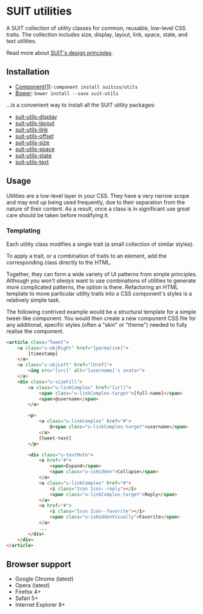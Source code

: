 # SUIT utilities

A SUIT collection of utility classes for common, reusable, low-level CSS traits.
The collection includes size, display, layout, link, space, state, and
text utilities.

Read more about [SUIT's design principles](https://github.com/suitcss/suit/).

## Installation

* [Component(1)](http://component.io/): `component install suitcss/utils`
* [Bower](http://bower.io/): `bower install --save suit-utils`

…is a convenient way to install all the SUIT utility packages:

* [suit-utils-display](https://github.com/suitcss/utils-display)
* [suit-utils-layout](https://github.com/suitcss/utils-layout)
* [suit-utils-link](https://github.com/suitcss/utils-link)
* [suit-utils-offset](https://github.com/suitcss/utils-offset)
* [suit-utils-size](https://github.com/suitcss/utils-size)
* [suit-utils-space](https://github.com/suitcss/utils-space)
* [suit-utils-state](https://github.com/suitcss/utils-state)
* [suit-utils-text](https://github.com/suitcss/utils-text)

## Usage

Utilities are a low-level layer in your CSS. They have a very narrow scope and
may end up being used frequently, due to their separation from the nature of
their content. As a result, once a class is in significant use great care
should be taken before modifying it.

### Templating

Each utility class modifies a single trait (a small collection of similar
styles).

To apply a trait, or a combination of traits to an element, add the
corresponding class directly to the HTML.

Together, they can form a wide variety of UI patterns from simple principles.
Although you won't _always_ want to use combinations of utilities to generate
more complicated patterns, the option is there. Refactoring an HTML template to
move particular utility traits into a CSS component's styles is a relatively
simple task.

The following contrived example would be a structural template for a simple
tweet-like component. You would then create a new component CSS file for any
additional, specific styles (often a "skin" or "theme") needed to fully realise
the component.

```html
<article class="Tweet">
    <a class="u-objRight" href="[permalink]">
        [timestamp]
    </a>
    <a class="u-objLeft" href="[href]">
        <img src="[src]" alt="[username]'s avatar">
    </a>
    <div class="u-sizeFill">
        <a class="u-linkComplex" href="[url]">
            <span class="u-linkComplex-target">[full-name]</span>
            <span>@username</span>
        </a>

        <p>
            <a class="u-linkComplex" href="#">
                @<span class="u-linkComplex-target">username</span>
            </a>
            [tweet-text]
        </p>

        <div class="u-textMute">
            <a href="#">
                <span>Expand</span>
                <span class="u-isHidden">Collapse</span>
            </a>
            <a class="u-linkComplex" href="#">
                <i class="Icon Icon--reply"></i>
                <span class="u-linkComplex-target">Reply</span>
            </a>
            <a href="#">
                <i class="Icon Icon--favorite"></i>
                <span class="u-isHiddenVisually">Favorite</span>
            </a>
            ...
        </div>
    </div>
</article>
```

## Browser support

* Google Chrome (latest)
* Opera (latest)
* Firefox 4+
* Safari 5+
* Internet Explorer 8+
